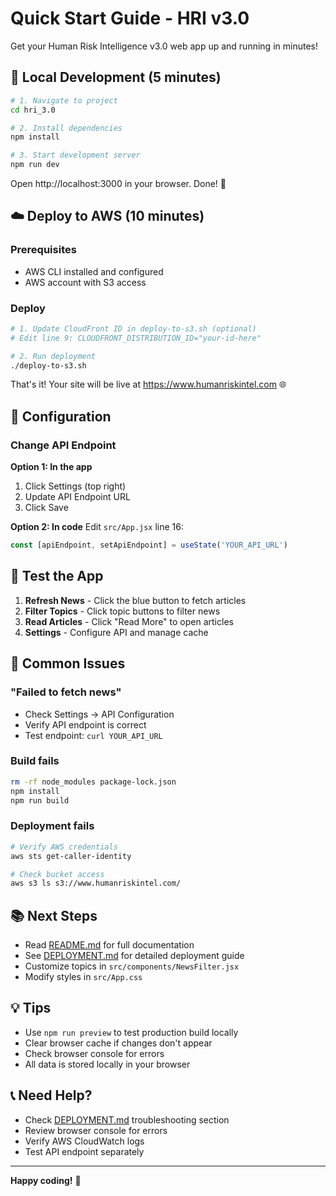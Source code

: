 # Quick Start Guide - HRI v3.0

Get your Human Risk Intelligence v3.0 web app up and running in minutes!

## 🚀 Local Development (5 minutes)

```bash
# 1. Navigate to project
cd hri_3.0

# 2. Install dependencies
npm install

# 3. Start development server
npm run dev
```

Open http://localhost:3000 in your browser. Done! 🎉

## ☁️ Deploy to AWS (10 minutes)

### Prerequisites
- AWS CLI installed and configured
- AWS account with S3 access

### Deploy

```bash
# 1. Update CloudFront ID in deploy-to-s3.sh (optional)
# Edit line 9: CLOUDFRONT_DISTRIBUTION_ID="your-id-here"

# 2. Run deployment
./deploy-to-s3.sh
```

That's it! Your site will be live at https://www.humanriskintel.com 🌐

## 🔧 Configuration

### Change API Endpoint

**Option 1: In the app**
1. Click Settings (top right)
2. Update API Endpoint URL
3. Click Save

**Option 2: In code**
Edit `src/App.jsx` line 16:
```javascript
const [apiEndpoint, setApiEndpoint] = useState('YOUR_API_URL')
```

## 📱 Test the App

1. **Refresh News** - Click the blue button to fetch articles
2. **Filter Topics** - Click topic buttons to filter news
3. **Read Articles** - Click "Read More" to open articles
4. **Settings** - Configure API and manage cache

## 🐛 Common Issues

### "Failed to fetch news"
- Check Settings → API Configuration
- Verify API endpoint is correct
- Test endpoint: `curl YOUR_API_URL`

### Build fails
```bash
rm -rf node_modules package-lock.json
npm install
npm run build
```

### Deployment fails
```bash
# Verify AWS credentials
aws sts get-caller-identity

# Check bucket access
aws s3 ls s3://www.humanriskintel.com/
```

## 📚 Next Steps

- Read [README.md](README.md) for full documentation
- See [DEPLOYMENT.md](DEPLOYMENT.md) for detailed deployment guide
- Customize topics in `src/components/NewsFilter.jsx`
- Modify styles in `src/App.css`

## 💡 Tips

- Use `npm run preview` to test production build locally
- Clear browser cache if changes don't appear
- Check browser console for errors
- All data is stored locally in your browser

## 📞 Need Help?

- Check [DEPLOYMENT.md](DEPLOYMENT.md) troubleshooting section
- Review browser console for errors
- Verify AWS CloudWatch logs
- Test API endpoint separately

---

**Happy coding!** 🚀
